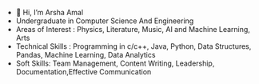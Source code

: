 - 👋 Hi, I’m Arsha Amal
- Undergraduate in Computer Science And Engineering
- Areas of Interest : Physics, Literature, Music, AI and Machine Learning, Arts
- Technical Skills : Programming in c/c++, Java, Python, Data Structures, Pandas, Machine Learning, Data Analytics
- Soft Skills: Team Management, Content Writing, Leadership, Documentation,Effective Communication
<!---
saasha2926/saasha2926 is a ✨ special ✨ repository because its `README.md` (this file) appears on your GitHub profile.
You can click the Preview link to take a look at your changes.
--->

